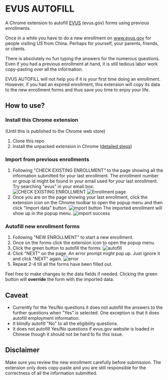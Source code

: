 # EVUS AUTOFILL
A Chrome extension to autofill [EVUS](www.evus.gov) (evus.gov) forms using previous enrollments.

Once in a while you have to do a new enrollment on www.evus.gov for people
visiting US from China.
Perhaps for yourself, your parents, friends, or clients.

There is absolutely no fun typing the answers for the numerous questions.
Even if you had a previous enrollment at hand, it is still tedious labor
work copy-pasting over all the information. 

EVUS AUTOFILL will not help you if it is your first time doing an enrollment.
However,
if you had an expired enrollment, this extension will copy its data
to the new enrollment forms and thus save you time to enjoy your life.

## How to use?

### Install this Chrome extension
(Until this is published to the Chrome web store)
1. Clone this repo
1. Install the unpacked extension in Chrome
    ([detailed steps](https://webkul.com/blog/how-to-install-the-unpacked-extension-in-chrome/))

### Import from previous enrollments
1. Following "CHECK EXISTING ENROLLMENT" to the page showing all the information
    submitted for your last enrollment.
    The enrollment number or group id might be found in your email used for your
    last enrollment. Try searching "evus" in your email box.
    ![CHECK EXISTING ENROLLMENT](check_existing_enrollment.png)
    ![Enrollment page](enrollment_page.png)
1. Once you are on the page showing your last enrollment, click the extension icon
    on the Chrome toolbar to open the popup menu and then click "Import data" button.
    ![import button](import_button.png)
    The imported enrollment will show up in the popup menu.
    ![import success](import_success.png)

### Autofill new enrollment forms
1. Following "NEW ENROLLMENT" to start a new enrollment.
2. Once on the forms click the extension icon to open the popup menu.
3. Click the green button to autofill the forms.
    ![autofill](autofill.png)
4. Click "NEXT" on the page. An error prompt might pop up. Just ignore it
    and click "NEXT" again.
    ![error](error.png)
5. Repeat 2-4 till all the forms have been filled out.

Feel free to make changes to the data fields if needed.
Clicking the green button will __override__ the form with the imported data.

## Caveat
* Currently for the Yes/No questions it does not autofill the answers to the
    further questions when "Yes" is selected. One exception is that it does
    autofill employment information.
* It blindly autofill "No" to all the eligibility questions.
* It does not autofill Yes/No questions if evus.gov website is loaded in Chinese
   though it should not be hard to fix this issue.


## Disclaimer
Make sure you review the new enrollment carefully before submission.
The extension only does copy-paste and you are still responsible for
the correctness of all the information submitted.